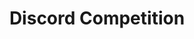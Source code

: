 ---
slug: dicord-competition-post
title: Discord Competition
authors:
  name: Sharky
  title: Shark Boss
  url: https://github.com/Sharky83
  image_url: https://github.com/wgao19.png
tags: [Founders Pass, NFTs, Competition, Discord]
---